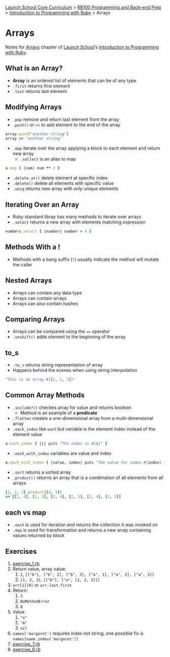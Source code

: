 [Launch School Core Curriculum](/README.md) >
[RB100 Programming and Back-end Prep](/rb100/rb100_notes.md) >
[Introduction to Programming with Ruby](/rb100/introduction_to_programming_with_ruby/introduction_to_programming_with_ruby_notes.md) >
Arrays

# Arrays

Notes for [Arrays](https://launchschool.com/books/ruby/read/arrays) chapter of [Launch School](https://launchschool.com)’s [Introduction to Programming with Ruby](https://launchschool.com/books/ruby).

## What is an Array?
* **Array** is an ordered list of elements that can be of any type
* `.first` returns first element
* `.last` returns last element

## Modifying Arrays
* `.pop` remove and return last element from the array
* `.push()` or `<<` to add element to the end of the array
```ruby
array.push("another string")
array << "another string"
```
* `.map` iterate over the array applying a block to each element and return new array
  * `.collect` is an alias to map
```ruby
a.map { |num| num ** 2 }
```
* `.delete_at()` delete element at specific index
* `.delete()` delete all elements with specific value
* `.uniq` returns new array with only unique elements

## Iterating Over an Array
* Ruby standard libray has many methods to iterate over arrays
* `.select` returns a new array with elements matching expression
```ruby
numbers.select { |number| number > 4 }
```

## Methods With a !
* Methods with a bang suffix (`!`) usually indicate the method will mutate the caller

## Nested Arrays
* Arrays can contain any data type
* Arrays can contain arrays
* Arrays can also contain hashes

## Comparing Arrays
* Arrays can be compared using the `==` operator
* `.unshift()` adds element to the beginning of the array

## to_s
* `.to_s` returns string representation of array
* Happens behind the scenes when using string interpolation
```ruby
"This is an array #{[1, 2, 3]}"
```

## Common Array Methods
* `.include?()` checkes array for value and returns boolean
  * Method is an example of a **predicate**
* `.flatten` creates a one-dimensional array from a multi-dimensional array
* `.each_index` like `each` but variable is the element index instead of the element value
```ruby
a.each_index { |i| puts "The index is #{i}" }
```
* `.each_with_index` variables are value and index
```ruby
a.each_with_index { |value, index| puts "The value for index #{index} is #{value}" }
```
* `.sort` returns a sorted array
* `.product()` returns an array that is a combination of all elements from all arrays
```ruby
[1, 2, 3].product([4, 5])
=> [[1, 4], [1, 5], [2, 4], [2, 5], [3, 4], [3, 5]]
```

## each vs map
* `.each` is used for iteration and returns the collection it was invoked on
* `.map` is used for transformation and returns a new array containing values returned by block

## Exercises
1. [exercise_1.rb](exercise_1.rb)
1. Return value, array value:
   1. `1`, `[["b"], ["b", 2], ["b", 3], ["a", 1], ["a", 2], ["a", 3]]`
   1. `[1, 2, 3]`, `[["b"], ["a", [1, 2, 3]]]`
1. `arr[1][0]` or `arr.last.first`
1. Return:
   1. `3`
   1. `NoMethodError`
   1. `8`
1. Value:
   1. `"e"`
   1. `"A"`
   1. `nil`
1. `names['margaret']` requires index not string; one possible fix is `names[name.index('margaret')]`
1. [exercise_7.rb](exercise_7.rb)
1. [exercise_8.rb](exercise_8.rb)
